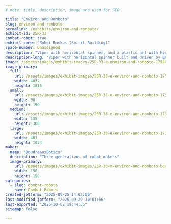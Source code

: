 ```yaml
---
# note: title, description, image are used for SEO

title: "Environ and Ronboto"
slug: environ-and-ronboto
permalink: /exhibits/environ-and-ronboto/
exhibit-id: 25R-33
combat-robot: true
exhibit-zone: "Robot Ruckus (Spirit Building)"
space-number: Unassigned
description: "Viper with horizontal spinner, and a plastic ant with horizontal drum"
description-long: "Viper with horizontal spinner built and driven by Brantley. Plastic ant with horizontal drum built and driven by Weston"
image: /assets/images/exhibit-images/25R-33-e-environ-and-ronboto-17588232445142980989540259547257-135x300.jpg
image-primary: 
  full:
    url: /assets/images/exhibit-images/25R-33-e-environ-and-ronboto-17588232445142980989540259547257-full.jpg
    width: 4032
    height: 1816
  small:
    url: /assets/images/exhibit-images/25R-33-e-environ-and-ronboto-17588232445142980989540259547257-68x150.jpg
    width: 68
    height: 150
  medium:
    url: /assets/images/exhibit-images/25R-33-e-environ-and-ronboto-17588232445142980989540259547257-135x300.jpg
    width: 135
    height: 300
  large:
    url: /assets/images/exhibit-images/25R-33-e-environ-and-ronboto-17588232445142980989540259547257-461x1024.jpg
    width: 461
    height: 1024
maker: 
  name: "BoudreauxBotics"
  description: "Three generations of robot makers"
  image-primary:
    url: /assets/images/exhibit-images/25R-33-m-environ-and-ronboto-boudreaux-1-150x150.png
    width: 150
    height: 150
categories: 
  - slug: combat-robots
    name: Combat Robots
created-jotform: "2025-09-25 14:02:06"
last-modified-jotform: "2025-09-29 10:01:56"
last-exported: "2025-10-02 19:44:35"
sitemap: false

---
```


